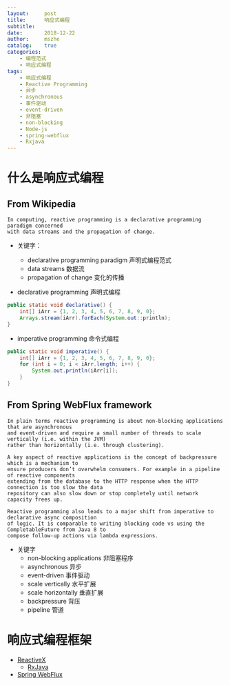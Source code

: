 ```yaml
---
layout:     post
title:      响应式编程
subtitle:   
date:       2018-12-22
author:     mszhe
catalog:    true
categories:
    - 编程范式
    - 响应式编程
tags:
    - 响应式编程
    - Reactive Programming
    - 异步
    - asynchronous
    - 事件驱动    
    - event-driven
    - 非阻塞
    - non-blocking
    - Node-js
    - spring-webflux
    - Rxjava
---
```


# 什么是响应式编程
## From Wikipedia
    In computing, reactive programming is a declarative programming paradigm concerned 
    with data streams and the propagation of change.
    
- 关键字：
    - declarative programming paradigm 声明式编程范式
    - data streams 数据流
    - propagation of change 变化的传播
    
- declarative programming 声明式编程
```java
public static void declarative() {
    int[] iArr = {1, 2, 3, 4, 5, 6, 7, 8, 9, 0};
    Arrays.stream(iArr).forEach(System.out::println);
}
```

- imperative programming 命令式编程
```java
public static void imperative() {
    int[] iArr = {1, 2, 3, 4, 5, 6, 7, 8, 9, 0};
    for (int i = 0; i < iArr.length; i++) {
        System.out.println(iArr[i]);
    }
}
```

## From Spring WebFlux framework
    In plain terms reactive programming is about non-blocking applications that are asynchronous 
    and event-driven and require a small number of threads to scale vertically (i.e. within the JVM) 
    rather than horizontally (i.e. through clustering).

    A key aspect of reactive applications is the concept of backpressure which is a mechanism to 
    ensure producers don’t overwhelm consumers. For example in a pipeline of reactive components 
    extending from the database to the HTTP response when the HTTP connection is too slow the data 
    repository can also slow down or stop completely until network capacity frees up.

    Reactive programming also leads to a major shift from imperative to declarative async composition 
    of logic. It is comparable to writing blocking code vs using the CompletableFuture from Java 8 to 
    compose follow-up actions via lambda expressions.
    
- 关键字
    - non-blocking applications 非阻塞程序
    - asynchronous 异步
    - event-driven 事件驱动
    - scale vertically 水平扩展
    - scale horizontally 垂直扩展
    - backpressure 背压
    - pipeline 管道

# 响应式编程框架
- [ReactiveX](http://reactivex.io/)
    - [RxJava](https://github.com/ReactiveX/RxJava)
- [Spring WebFlux](https://docs.spring.io/spring-framework/docs/5.0.0.BUILD-SNAPSHOT/spring-framework-reference/html/web-reactive.html)
    
    

    